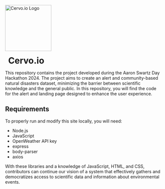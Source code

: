<p align="left">
  <img src="https://github.com/user-attachments/assets/421e4bb4-df18-4e9e-96c4-719a5fa6042d" alt="Cervo.io Logo" width="150" height="150" />
  <h1 style="display: inline; margin-left: 10px;">Cervo.io</h1>
</p>

This repository contains the project developed during the Aaron Swartz Day Hackathon 2024. The project aims to create an alert and community-based natural disasters dataset, minimizing the barrier between scientific knowledge and the general public. In this repository, you will find the code for the alert and landing page designed to enhance the user experience.

## Requirements

To properly run and modify this site locally, you will need:
- Node.js
- JavaScript
- OpenWeather API key
- express
- body-parser
- axios

With these libraries and a knowledge of JavaScript, HTML, and CSS, contributors can continue our vision of a system that effectively gathers and democratizes access to scientific data and information about environmental events.
